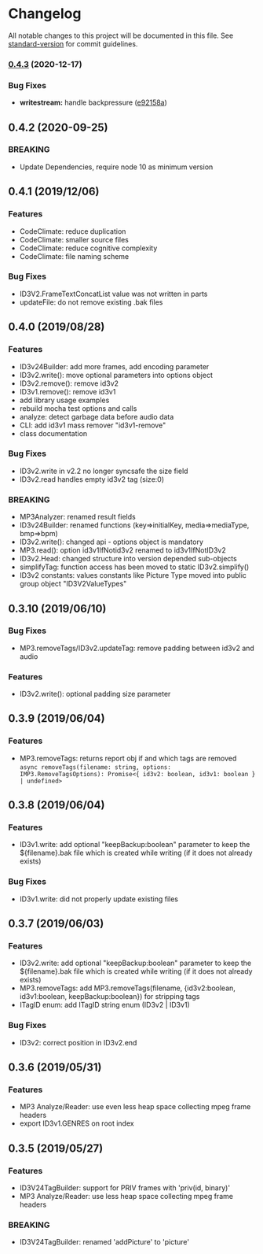 # Changelog

All notable changes to this project will be documented in this file. See [standard-version](https://github.com/conventional-changelog/standard-version) for commit guidelines.

### [0.4.3](https://github.com/ffalt/jamp3/compare/v0.4.2...v0.4.3) (2020-12-17)


### Bug Fixes

* **writestream:** handle backpressure ([e92158a](https://github.com/ffalt/jamp3/commit/e92158a80c67f679a6d0098ba4ff0b23fcd3fb0a))

## 0.4.2 (2020-09-25)

### BREAKING
*  Update Dependencies, require node 10 as minimum version

## 0.4.1 (2019/12/06)

### Features
*   CodeClimate: reduce duplication
*   CodeClimate: smaller source files
*   CodeClimate: reduce cognitive complexity
*   CodeClimate: file naming scheme
 
### Bug Fixes
*   ID3V2.FrameTextConcatList value was not written in parts
*   updateFile: do not remove existing .bak files

## 0.4.0 (2019/08/28)

### Features
*   ID3v24Builder: add more frames, add encoding parameter
*   ID3v2.write(): move optional parameters into options object 
*   ID3v2.remove(): remove id3v2
*   ID3v1.remove(): remove id3v1
*   add library usage examples
*   rebuild mocha test options and calls
*   analyze: detect garbage data before audio data
*   CLI: add id3v1 mass remover "id3v1-remove"
*   class documentation

### Bug Fixes
*   ID3v2.write in v2.2 no longer syncsafe the size field
*   ID3v2.read handles empty id3v2 tag (size:0) 

### BREAKING
*   MP3Analyzer: renamed result fields
*   ID3v24Builder: renamed functions (key=>initialKey, media=>mediaType, bmp=>bpm)
*   ID3v2.write(): changed api - options object is mandatory
*   MP3.read(): option id3v1IfNotid3v2 renamed to id3v1IfNotID3v2
*   ID3v2.Head: changed structure into version depended sub-objects 
*   simplifyTag: function access has been moved to static ID3v2.simplify()
*   ID3v2 constants: values constants like Picture Type moved into public group object "ID3V2ValueTypes" 

## 0.3.10 (2019/06/10)

### Bug Fixes
*   MP3.removeTags/ID3v2.updateTag: remove padding between id3v2 and audio

### Features
*   ID3v2.write(): optional padding size parameter

## 0.3.9 (2019/06/04)

### Features
*   MP3.removeTags: returns report obj if and which tags are removed
`async removeTags(filename: string, options: IMP3.RemoveTagsOptions): Promise<{ id3v2: boolean, id3v1: boolean } | undefined>`

## 0.3.8 (2019/06/04)

### Features
*   ID3v1.write: add optional "keepBackup:boolean" parameter to keep the ${filename}.bak file which is created while writing (if it does not already exists)

### Bug Fixes
*   ID3v1.write: did not properly update existing files

## 0.3.7 (2019/06/03)

### Features
*   ID3v2.write: add optional "keepBackup:boolean" parameter to keep the ${filename}.bak file which is created while writing (if it does not already exists)
*   MP3.removeTags: add MP3.removeTags(filename, {id3v2:boolean, id3v1:boolean, keepBackup:boolean}) for stripping tags
*   ITagID enum: add ITagID string enum (ID3v2 | ID3v1)

### Bug Fixes
*   ID3v2: correct position in ID3v2.end 

## 0.3.6 (2019/05/31)

### Features
*   MP3 Analyze/Reader: use even less heap space collecting mpeg frame headers
*   export ID3v1.GENRES on root index

## 0.3.5 (2019/05/27)

### Features
*   ID3V24TagBuilder: support for PRIV frames with 'priv(id, binary)'
*   MP3 Analyze/Reader: use less heap space collecting mpeg frame headers

### BREAKING
*   ID3V24TagBuilder: renamed 'addPicture' to 'picture'
